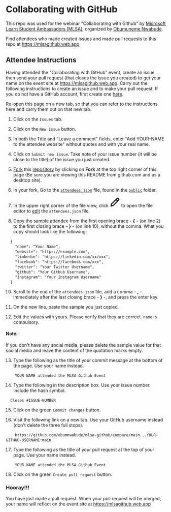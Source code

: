 # Collaborating with GitHub

This repo was used for the webinar "Collaborating with Github" by [Microsoft Learn Student Ambassadors (MLSA)](https://studentambassadors.com/), organized by [Obumuneme Nwabude](https://obumnwabude.com/).

Find attendees who made created issues and made pull requests to this repo at https://mlsagithub.web.app

## Attendee Instructions

Having attended the "Collaborating with GitHub" event, create an issue, then send your pull request (that closes the issue you created) to get your name on the event site at https://mlsagithub.web.app. Carry out the following instructions to create an issue and to make your pull request. If you do not have a GitHub account, first create one [here](https://github.com/join).

Re-open this page on a new tab, so that you can refer to the instructions here and carry them out on that new tab. 

1. Click on the `Issues` tab.

2. Click on the `New Issue` button.

3. In both the Title and "Leave a comment" fields, enter "Add YOUR-NAME to the attendee website" without quotes and with your real name.

4. Click on `Submit new issue`. Take note of your issue number (it will be close to the title) of the issue you just created.

5. [Fork](https://docs.github.com/en/free-pro-team@latest/github/getting-started-with-github/fork-a-repo) this [repository](https://github.com/obumnwabude/mlsa-github) by clicking on **Fork** at the top right corner of this page (Be sure you are viewing this README from github.com and as a desktop site).

6. In your fork, Go to the [`attendees.json`](public/attendees.json) file, found in the [`public`](public) folder.

7. In the upper right corner of the file view, click ![edit icon](edit-icon.svg) to open the file editor to [edit](https://docs.github.com/en/free-pro-team@latest/github/managing-files-in-a-repository/editing-files-in-your-repository) the `attendees.json` file.

8. Copy the sample attendee from the first opening brace - **{** - (on line 2) to the first closing brace - **}** - (on line 10), without the comma. What you copy should look like the following:

```
  {
    "name": "Your Name",
    "website": "https://example.com",
    "linkedin": "https://linkedin.com/xx/xxx",
    "facebook": "https://facebook.com/xxx",
    "twitter": "Your Twitter Username",
    "github": "Your Github Username",
    "instagram": "Your Instagram Username"
  }
```

10. Scroll to the end of the `attendees.json` file, add a comma - **,** - immediately after the last closing brace - **}** -, and press the enter key.

11. On the new line, paste the sample you just copied.

12. Edit the values with yours. Please verify that they are correct. `name` is compulsory.

#### Note:

If you don't have any social media, please delete the sample value for that social media and leave the content of the quotation marks empty.

13. Type the following as the title of your commit message at the bottom of the page. Use your name instead.

```
    YOUR-NAME attended the MLSA Github Event
```

14. Type the following in the description box. Use your issue number. Include the hash symbol.

```
  Closes #ISSUE-NUMBER
```

15. Click on the green `Commit changes` button.

16. Visit the following link on a new tab. Use your GitHub username instead (don't delete the three full stops).

```
    https://github.com/obumnwabude/mlsa-github/compare/main...YOUR-GITHUB-USERNAME:main
```

17. Type the following as the title of your pull request at the top of your page. Use your name instead.

```
    YOUR-NAME attended the MLSA Github Event
```

18. Click on the green `Create pull request` button.

### Hooray!!!

You have just made a pull request. When your pull request will be merged, your name will reflect on the event site at https://mlsagithub.web.app
